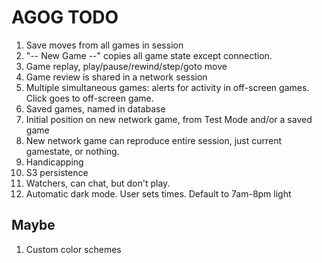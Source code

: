 # AGOG TODO

1. Save moves from all games in session
1. "-- New Game --" copies all game state except connection.
1. Game replay, play/pause/rewind/step/goto move
1. Game review is shared in a network session
1. Multiple simultaneous games: alerts for activity in off-screen games.
   Click goes to off-screen game.
1. Saved games, named in database
1. Initial position on new network game, from Test Mode and/or a saved game
1. New network game can reproduce entire session, just current gamestate, or nothing.
1. Handicapping
1. S3 persistence
1. Watchers, can chat, but don't play.
1. Automatic dark mode. User sets times. Default to 7am-8pm light

## Maybe

1. Custom color schemes
